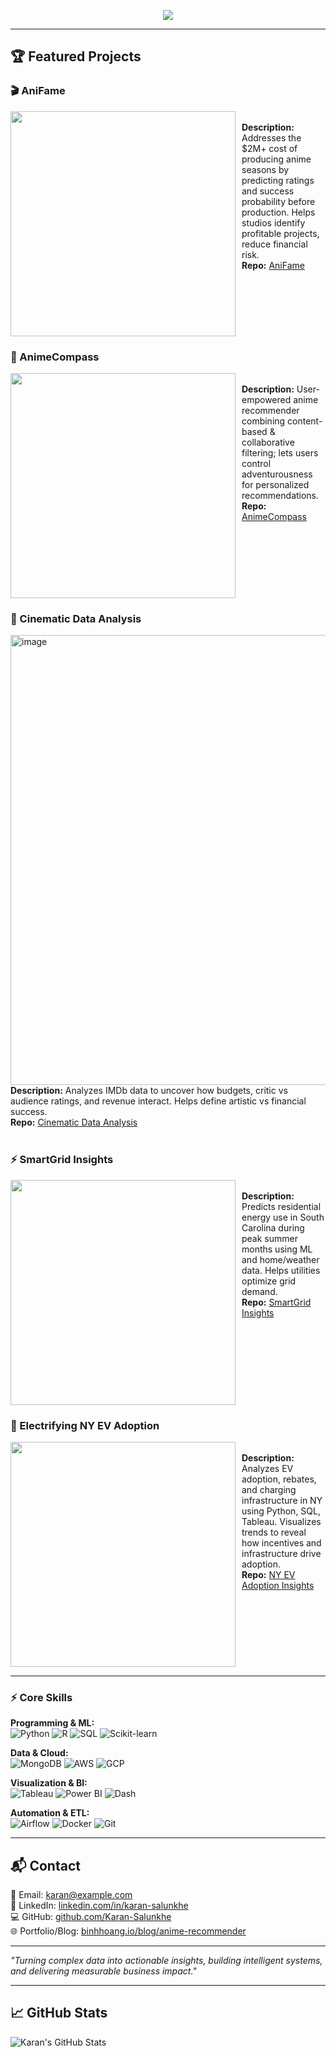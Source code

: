 <p align="center">
  <img src="https://readme-typing-svg.herokuapp.com?font=Fira+Code&weight=600&size=22&duration=2500&pause=500&color=0F8CFF&center=true&vCenter=true&width=800&height=80&lines=Hi+I'm+Karan+Salunkhe!;Data+Analyst+|+Business+Analyst+|+Data+Engineer;Transforming+Data+into+Actionable+Insights;Building+ML+Models+and+Recommendation+Systems" />
</p>

---

## 🏆 Featured Projects
<div align="left">

### 🎬 AniFame 
[<img src="https://user-images.githubusercontent.com/62628676/97792286-b8978b00-1bb2-11eb-8a9d-7df79a578d28.png" width="360" align="left" style="margin-right:10px;">](https://github.com/Karan-Salunkhe/AniFame)  
**Description:** Addresses the $2M+ cost of producing anime seasons by predicting ratings and success probability before production. Helps studios identify profitable projects, reduce financial risk.  
**Repo:** [AniFame](https://github.com/Karan-Salunkhe/AniFame)  
<br clear="all">

### 🧭 AnimeCompass 
[<img src="https://user-images.githubusercontent.com/62628676/93409135-33efe800-f864-11ea-9c10-0396cda3428d.png" width="360" align="left" style="margin-right:10px;">](https://github.com/Karan-Salunkhe/AnimeCompass)  
**Description:** User-empowered anime recommender combining content-based & collaborative filtering; lets users control adventurousness for personalized recommendations.  
**Repo:** [AnimeCompass](https://github.com/Karan-Salunkhe/AnimeCompass)  
<br clear="all">

### 🎥 Cinematic Data Analysis 
[<img width="1280" height="720" alt="image" src="https://github.com/user-attachments/assets/7bf00359-d57a-40e0-b3ac-a7af026335ed" />
](https://github.com/Karan-Salunkhe/Cinematic-Data-Analysis)  
**Description:** Analyzes IMDb data to uncover how budgets, critic vs audience ratings, and revenue interact. Helps define artistic vs financial success.  
**Repo:** [Cinematic Data Analysis](https://github.com/Karan-Salunkhe/Cinematic-Data-Analysis)  
<br clear="all">

### ⚡ SmartGrid Insights 
[<img src="https://media.giphy.com/media/XQgQ5pxOjv4WxkEzD8/giphy.gif" width="360" align="left" style="margin-right:10px;">](https://github.com/Karan-Salunkhe/SmartGrid-Insights-Peak-Energy-Optimization-in-South-Carolina)  
**Description:** Predicts residential energy use in South Carolina during peak summer months using ML and home/weather data. Helps utilities optimize grid demand.  
**Repo:** [SmartGrid Insights](https://github.com/Karan-Salunkhe/SmartGrid-Insights-Peak-Energy-Optimization-in-South-Carolina)  
<br clear="all">

### 🔌 Electrifying NY EV Adoption 
[<img src="https://media.giphy.com/media/3o7TKtnuHOHHUjR38Y/giphy.gif" width="360" align="left" style="margin-right:10px;">](https://github.com/Karan-Salunkhe/Electrifying-New-York-FV-Adoption-Incentive-Insights)  
**Description:** Analyzes EV adoption, rebates, and charging infrastructure in NY using Python, SQL, Tableau. Visualizes trends to reveal how incentives and infrastructure drive adoption.  
**Repo:** [NY EV Adoption Insights](https://github.com/Karan-Salunkhe/Electrifying-New-York-FV-Adoption-Incentive-Insights)  
<br clear="all">

</div>

---

### ⚡ Core Skills

**Programming & ML:**  
![Python](https://img.shields.io/badge/Python-3.8-blue) ![R](https://img.shields.io/badge/R-4.2.3-blue) ![SQL](https://img.shields.io/badge/SQL-PostgreSQL-green) ![Scikit-learn](https://img.shields.io/badge/Scikit--learn-0.23.1-lightgrey)  

**Data & Cloud:**  
![MongoDB](https://img.shields.io/badge/MongoDB-4.4.0-green) ![AWS](https://img.shields.io/badge/AWS-S3-orange) ![GCP](https://img.shields.io/badge/GCP-Compute-blue)  

**Visualization & BI:**  
![Tableau](https://img.shields.io/badge/Tableau-2022-blue) ![Power BI](https://img.shields.io/badge/PowerBI-2021-yellow) ![Dash](https://img.shields.io/badge/Dash-1.21-lightgrey)  

**Automation & ETL:**  
![Airflow](https://img.shields.io/badge/Airflow-2.3-blue) ![Docker](https://img.shields.io/badge/Docker-20.10-blue) ![Git](https://img.shields.io/badge/Git-2.40-red)

---

## 📬 Contact

📧 Email: [karan@example.com](mailto:karan@example.com)  
🔗 LinkedIn: [linkedin.com/in/karan-salunkhe](https://www.linkedin.com/in/karan-salunkhe/)  
💻 GitHub: [github.com/Karan-Salunkhe](https://github.com/Karan-Salunkhe)  
🌐 Portfolio/Blog: [binhhoang.io/blog/anime-recommender](https://binhhoang.io/blog/anime-recommender/)  

---

_"Turning complex data into actionable insights, building intelligent systems, and delivering measurable business impact."_

---

## 📈 GitHub Stats

![Karan's GitHub Stats](https://github-readme-stats.vercel.app/api?username=Karan-Salunkhe&show_icons=true&theme=blue-green)
